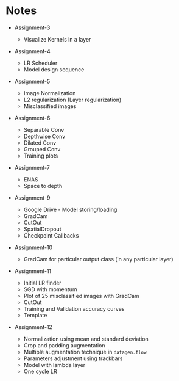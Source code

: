 # Notes

- Assignment-3
  - Visualize Kernels in a layer
- Assignment-4
  - LR Scheduler
  - Model design sequence
- Assignment-5
  - Image Normalization
  - L2 regularization (Layer regularization)
  - Misclassified images
- Assignment-6
  - Separable Conv
  - Depthwise Conv
  - Dilated Conv
  - Grouped Conv
  - Training plots
- Assignment-7
  - ENAS
  - Space to depth
- Assignment-9
  - Google Drive - Model storing/loading
  - GradCam
  - CutOut
  - SpatialDropout
  - Checkpoint Callbacks
- Assignment-10
  - GradCam for particular output class (in any particular layer)
- Assignment-11
  - Initial LR finder
  - SGD with momentum
  - Plot of 25 misclassified images with GradCam
  - CutOut
  - Training and Validation accuracy curves
  - Template

- Assignment-12
  - Normalization using mean and standard deviation
  - Crop and padding augmentation
  - Multiple augmentation technique in `datagen.flow`
  - Parameters adjustment using trackbars
  - Model with lambda layer
  - One cycle LR